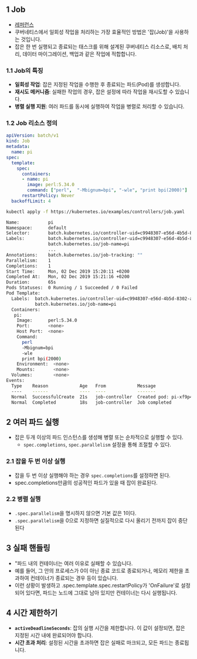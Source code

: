 ## 1 Job

- [레퍼런스](https://kubernetes.io/docs/concepts/workloads/controllers/job/)
- 쿠버네티스에서 일회성 작업을 처리하는 가장 효율적인 방법은 '잡(Job)'을 사용하는 것입니다. 
- 잡은 한 번 실행되고 종료되는 태스크를 위해 설계된 쿠버네티스 리소스로, 배치 처리, 데이터 마이그레이션, 백업과 같은 작업에 적합합니다.



### 1.1 Job의 특징

- **일회성 작업**: 잡은 지정된 작업을 수행한 후 종료되는 파드(Pod)를 생성합니다.
- **재시도 메커니즘**: 실패한 작업의 경우, 잡은 설정에 따라 작업을 재시도할 수 있습니다.
- **병렬 실행 지원**: 여러 파드를 동시에 실행하여 작업을 병렬로 처리할 수 있습니다.



### 1.2 Job 리소스 정의

```yaml
apiVersion: batch/v1
kind: Job
metadata:
  name: pi
spec:
  template:
    spec:
      containers:
      - name: pi
        image: perl:5.34.0
        command: ["perl",  "-Mbignum=bpi", "-wle", "print bpi(2000)"]
      restartPolicy: Never
  backoffLimit: 4
```

```bash
kubectl apply -f https://kubernetes.io/examples/controllers/job.yaml
```

```bash
Name:           pi
Namespace:      default
Selector:       batch.kubernetes.io/controller-uid=c9948307-e56d-4b5d-8302-ae2d7b7da67c
Labels:         batch.kubernetes.io/controller-uid=c9948307-e56d-4b5d-8302-ae2d7b7da67c
                batch.kubernetes.io/job-name=pi
                ...
Annotations:    batch.kubernetes.io/job-tracking: ""
Parallelism:    1
Completions:    1
Start Time:     Mon, 02 Dec 2019 15:20:11 +0200
Completed At:   Mon, 02 Dec 2019 15:21:16 +0200
Duration:       65s
Pods Statuses:  0 Running / 1 Succeeded / 0 Failed
Pod Template:
  Labels:  batch.kubernetes.io/controller-uid=c9948307-e56d-4b5d-8302-ae2d7b7da67c
           batch.kubernetes.io/job-name=pi
  Containers:
   pi:
    Image:      perl:5.34.0
    Port:       <none>
    Host Port:  <none>
    Command:
      perl
      -Mbignum=bpi
      -wle
      print bpi(2000)
    Environment:  <none>
    Mounts:       <none>
  Volumes:        <none>
Events:
  Type    Reason            Age   From            Message
  ----    ------            ----  ----            -------
  Normal  SuccessfulCreate  21s   job-controller  Created pod: pi-xf9p4
  Normal  Completed         18s   job-controller  Job completed
```



## 2 여러 파드 실행

- 잡은 두개 이상의 파드 인스턴스를 생성해 병렬 또는 순차적으로 실행할 수 있다.
	- `spec.completions`, `spec.parallelism` 설정을 통해 조절할 수 있다.



### 2.1 잡을 두 번 이상 실행

- 잡을 두 번 이상 실행해야 하는 경우 `spec.completions`를 설정하면 된다.
- spec.completions만큼의 성공적인 파드가 있을 때 잡이 완료된다.



### 2.2 병렬 실행

- `.spec.parallelism`을 명시하지 않으면 기본 값은 1이다.
- `.spec.parallelism`을 0으로 지정하면 실질적으로 다시 올리기 전까지 잡이 중단된다



## 3 실패 핸들링

- "파드 내의 컨테이너는 여러 이유로 실패할 수 있습니다. 
- 예를 들어, 그 안의 프로세스가 0이 아닌 종료 코드로 종료되거나, 메모리 제한을 초과하여 컨테이너가 종료되는 경우 등이 있습니다. 
- 이런 상황이 발생하고 .spec.template.spec.restartPolicy가 'OnFailure'로 설정되어 있다면, 파드는 노드에 그대로 남아 있지만 컨테이너는 다시 실행됩니다. 



## 4 시간 제한하기

- **`activeDeadlineSeconds`**: 잡의 실행 시간을 제한합니다. 이 값이 설정되면, 잡은 지정된 시간 내에 완료되어야 합니다.
- **시간 초과 처리**: 설정된 시간을 초과하면 잡은 실패로 마크되고, 모든 파드는 종료됩니다.